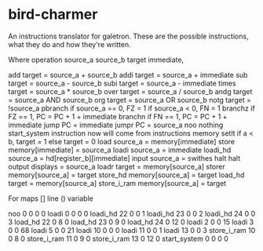 # bird-charmer
An instructions translator for galetron.
These are the possible instructions, what they do and how they're written.

Where
operation source_a source_b target immediate,

add
  target = source_a + source_b
addi
  target = source_a + immediate
sub
  target = source_a - source_b
subi
  target = source_a - immediate
times
  target = source_a * source_b
over
  target = source_a / source_b
andg
  target = source_a AND source_b
org
  target = source_a OR source_b
notg
  target = !source_a
pbranch
  if source_a == 0, FZ = 1
  if source_a < 0, FN = 1
branchz
  if FZ == 1, PC = PC + 1 + immediate
branchn
  if FN == 1, PC = PC + 1 + immediate
jump
  PC = immediate
jumpr
  PC = source_a
noo
  nothing
start_system
  instruction now will come from instructions memory
setlt
  if a < b, target = 1
  else target = 0
load
  source_a = memory[immediate]
store
  memory[immediate] = source_a
loadi
  source_a = immediate
loadi_hd
  source_a = hd[register_b][immediate]
input
  source_a = swithes
halt
  halt
output
  displays = source_a
loadr
  target = memory[source_a]
storer
  memory[source_a] = target
 store_hd
  memory[source_a] = target
load_hd
  target = memory[source_a]
store_i_ram
  memory[source_a] = target

For maps
[] line
() variable









noo 0 0 0 0
loadi 0 0 0 0
loadi_hd 22 0 0 1
loadi_hd 23 0 0 2
loadi_hd 24 0 0 3
load_hd 22 0 8 0
load_hd 23 0 9 0
load_hd 24 0 12 0
loadi 2 0 0 15
loadi 3 0 0 68
loadi 5 0 0 21
loadi 10 0 0 0
loadi 11 0 0 1
loadi 13 0 0 3
store_i_ram 10 0 8 0
store_i_ram 11 0 9 0
store_i_ram 13 0 12 0
start_system 0 0 0 0
